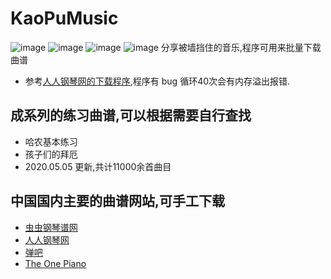 # KaoPuMusic  
![image](https://github.com/whyyygh/KaoPuMusic/raw/master/image/%E9%9D%A0.png) ![image](https://github.com/whyyygh/KaoPuMusic/raw/master/image/%E8%B0%B1.png)
![image](https://github.com/whyyygh/KaoPuMusic/blob/master/image/%E9%9D%A0.png) ![image](https://github.com/whyyygh/KaoPuMusic/blob/master/image/%E8%B0%B1.png)
分享被墙挡住的音乐,程序可用来批量下载曲谱

* 参考[人人钢琴网的下载程序](https://github.com/VShawn/ScoreCrawler),程序有 bug 循环40次会有内存溢出报错.

## 成系列的练习曲谱,可以根据需要自行查找
* 哈农基本练习
* 孩子们的拜厄
* 2020.05.05 更新,共计11000余首曲目

## 中国国内主要的曲谱网站,可手工下载
* [虫虫钢琴谱网](http://www.gangqinpu.com/) 
* [人人钢琴网](https://www.everyonepiano.cn/home)
* [弹吧](http://www.tan8.com/)
* [The One Piano](http://edu.1tai.com/)

